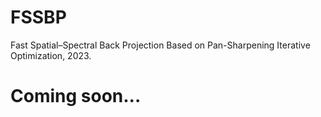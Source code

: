 # FSSBP
Fast Spatial–Spectral Back Projection Based on Pan-Sharpening Iterative Optimization, 2023.
# Coming soon...
